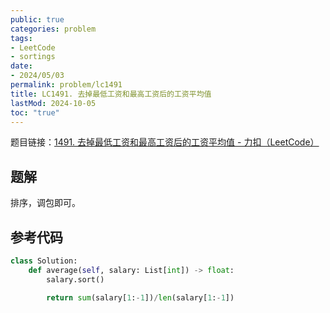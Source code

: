```yaml
---
public: true
categories: problem
tags:
- LeetCode
- sortings
date:
- 2024/05/03
permalink: problem/lc1491
title: LC1491. 去掉最低工资和最高工资后的工资平均值
lastMod: 2024-10-05
toc: "true"
---
```


题目链接：[1491. 去掉最低工资和最高工资后的工资平均值 - 力扣（LeetCode）](https://leetcode.cn/problems/average-salary-excluding-the-minimum-and-maximum-salary/description/)
<!--more-->
## 题解
排序，调包即可。
## 参考代码
```python
class Solution:
    def average(self, salary: List[int]) -> float:
        salary.sort()

        return sum(salary[1:-1])/len(salary[1:-1])
```
